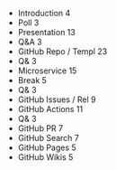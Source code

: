 - Introduction  4
- Poll  3
- Presentation  13
- Q&A 3
- GitHub Repo / Templ 23
- Q&  3
- Microservice  15
- Break 5
- Q&  3
- GitHub Issues / Rel 9
- GitHub Actions  11
- Q&  3
- GitHub PR 7
- GitHub Search 7
- GitHub Pages  5
- GitHub Wikis  5
